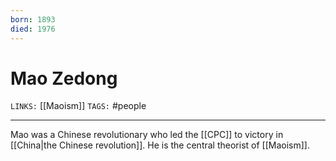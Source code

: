 ```yaml
---
born: 1893
died: 1976
---
```

# Mao Zedong
`LINKS:` [[Maoism]] 
`TAGS:` #people 

---
Mao was a Chinese revolutionary who led the [[CPC]] to victory in [[China|the Chinese revolution]]. He is the central theorist of [[Maoism]]. 
